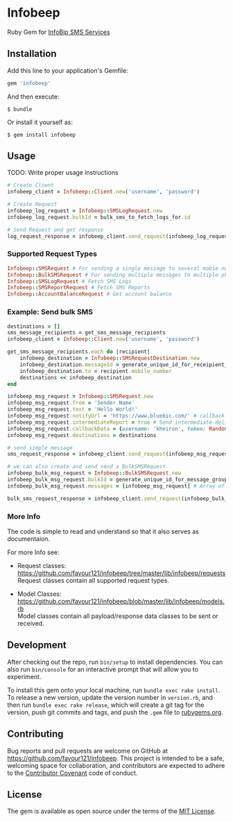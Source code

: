 # Infobeep

Ruby Gem for [InfoBip SMS Services](https://www.infobip.com/)

## Installation

Add this line to your application's Gemfile:

```ruby
gem 'infobeep'
```

And then execute:

    $ bundle

Or install it yourself as:

    $ gem install infobeep

## Usage

TODO: Write proper usage instructions


```ruby
# Create Client
infobeep_client = Infobeep::Client.new('username', 'password')

# Create Request
infobeep_log_request = Infobeep::SMSLogRequest.new
infobeep_log_request.bulkId = bulk_sms_to_fetch_logs_for.id

# Send Request and get response
log_request_response = infobeep_client.send_request(infobeep_log_request)
```

###  Supported Request Types
```ruby
Infobeep::SMSRequest # For sending a single message to several mobie numbers
Infobeep::BulkSMSRequest # For sending multiple messages to multiple phone numbers sing one identifier (bulkMessageID)
Infobeep::SMSLogRequest # Fetch SMS Logs
Infobeep::SMSReportRequest # Fetch SMS Reports
Infobeep::AccountBalanceRequest # Get account balance
```


### Example: Send bulk SMS

```ruby
destinations = []
sms_message_recipients = get_sms_message_recipients
infobeep_client = Infobeep::Client.new('username', 'password')

get_sms_message_recipients.each do |recipient|
    infobeep_destination = Infobeep::SMSRequestDestination.new
    infobeep_destination.messageId = generate_unique_id_for_receipient_message # leave blank to have Infobip API generate
    infobeep_destination.to = recipient.mobile_number
    destinations << infobeep_destination
end

infobeep_msg_request = Infobeep::SMSRequest.new
infobeep_msg_request.from = 'Sender Name'
infobeep_msg_request.text = 'Hello World!'
infobeep_msg_request.notifyUrl = 'https://www.bluebic.com/' # callback URL to receive intermediate delivery update
infobeep_msg_request.intermediateReport = true # Send intermediate delivery report updates
infobeep_msg_request.callbackData = {username: 'kheiron', token: Random.uuid}.to_json # data to append to delivery report updates
infobeep_msg_request.destinations = destinations

# send simple message
sms_request_response = infobeep_client.send_request(infobeep_msg_request)

# we can also create and send send a BulkSMSRequest
infobeep_bulk_msg_request = Infobeep::BulkSMSRequest.new
infobeep_bulk_msg_request.bulkId = generate_unique_id_for_message_group # leave blank to have Infobip API generate
infobeep_bulk_msg_request.messages = [infobeep_msg_request] # Array of Infobeep::SMSRequest

bulk_sms_request_response = infobeep_client.send_request(infobeep_bulk_msg_request)

```

### More Info
The code is simple to read and understand so that it also serves as documentaion. 

For more Info see:

* Request classes: https://github.com/favour121/infobeep/tree/master/lib/infobeep/requests<br/>
Request classes contain all supported request types.

* Model Classes: https://github.com/favour121/infobeep/blob/master/lib/infobeep/models.rb<br/>
Model classes contain all payload/response data classes to be sent or received.


## Development

After checking out the repo, run `bin/setup` to install dependencies. You can also run `bin/console` for an interactive prompt that will allow you to experiment.

To install this gem onto your local machine, run `bundle exec rake install`. To release a new version, update the version number in `version.rb`, and then run `bundle exec rake release`, which will create a git tag for the version, push git commits and tags, and push the `.gem` file to [rubygems.org](https://rubygems.org).

## Contributing

Bug reports and pull requests are welcome on GitHub at https://github.com/favour121/infobeep. This project is intended to be a safe, welcoming space for collaboration, and contributors are expected to adhere to the [Contributor Covenant](http://contributor-covenant.org) code of conduct.


## License

The gem is available as open source under the terms of the [MIT License](http://opensource.org/licenses/MIT).

